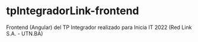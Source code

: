# tpIntegradorLink-frontend
Frontend (Angular) del TP Integrador realizado para Inicia IT 2022 (Red Link S.A. - UTN.BA)
